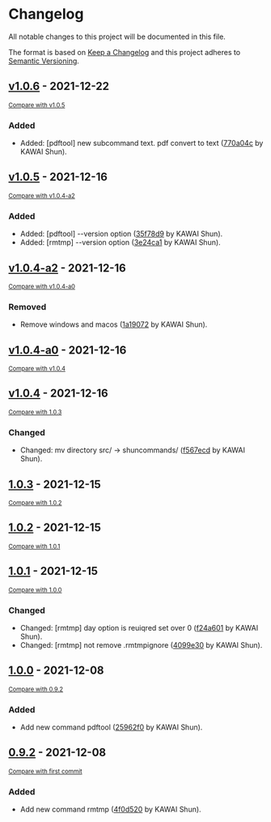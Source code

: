 # Changelog
All notable changes to this project will be documented in this file.

The format is based on [Keep a Changelog](http://keepachangelog.com/en/1.0.0/)
and this project adheres to [Semantic Versioning](http://semver.org/spec/v2.0.0.html).

## [v1.0.6](https://github.com/mypaceshun/shuncommands/releases/tag/v1.0.6) - 2021-12-22

<small>[Compare with v1.0.5](https://github.com/mypaceshun/shuncommands/compare/v1.0.5...v1.0.6)</small>

### Added
- Added: [pdftool] new subcommand text. pdf convert to text ([770a04c](https://github.com/mypaceshun/shuncommands/commit/770a04cdfc45655a4fea882faec6a13ac34d7c71) by KAWAI Shun).


## [v1.0.5](https://github.com/mypaceshun/shuncommands/releases/tag/v1.0.5) - 2021-12-16

<small>[Compare with v1.0.4-a2](https://github.com/mypaceshun/shuncommands/compare/v1.0.4-a2...v1.0.5)</small>

### Added
- Added: [pdftool] --version option ([35f78d9](https://github.com/mypaceshun/shuncommands/commit/35f78d92339331d22ae0a0ca3a294ece55290267) by KAWAI Shun).
- Added: [rmtmp] --version option ([3e24ca1](https://github.com/mypaceshun/shuncommands/commit/3e24ca141c94c232503299658f299f13e00b8c5e) by KAWAI Shun).


## [v1.0.4-a2](https://github.com/mypaceshun/shuncommands/releases/tag/v1.0.4-a2) - 2021-12-16

<small>[Compare with v1.0.4-a0](https://github.com/mypaceshun/shuncommands/compare/v1.0.4-a0...v1.0.4-a2)</small>

### Removed
- Remove windows and macos ([1a19072](https://github.com/mypaceshun/shuncommands/commit/1a19072396f7c36ea55b77d18c3c68bad926fea3) by KAWAI Shun).


## [v1.0.4-a0](https://github.com/mypaceshun/shuncommands/releases/tag/v1.0.4-a0) - 2021-12-16

<small>[Compare with v1.0.4](https://github.com/mypaceshun/shuncommands/compare/v1.0.4...v1.0.4-a0)</small>


## [v1.0.4](https://github.com/mypaceshun/shuncommands/releases/tag/v1.0.4) - 2021-12-16

<small>[Compare with 1.0.3](https://github.com/mypaceshun/shuncommands/compare/1.0.3...v1.0.4)</small>

### Changed
- Changed: mv directory src/ -> shuncommands/ ([f567ecd](https://github.com/mypaceshun/shuncommands/commit/f567ecdfc9a3dc2e8869c40b2e069d99b2a24d3d) by KAWAI Shun).


## [1.0.3](https://github.com/mypaceshun/shuncommands/releases/tag/1.0.3) - 2021-12-15

<small>[Compare with 1.0.2](https://github.com/mypaceshun/shuncommands/compare/1.0.2...1.0.3)</small>


## [1.0.2](https://github.com/mypaceshun/shuncommands/releases/tag/1.0.2) - 2021-12-15

<small>[Compare with 1.0.1](https://github.com/mypaceshun/shuncommands/compare/1.0.1...1.0.2)</small>


## [1.0.1](https://github.com/mypaceshun/shuncommands/releases/tag/1.0.1) - 2021-12-15

<small>[Compare with 1.0.0](https://github.com/mypaceshun/shuncommands/compare/1.0.0...1.0.1)</small>

### Changed
- Changed: [rmtmp] day option is reuiqred set over 0 ([f24a601](https://github.com/mypaceshun/shuncommands/commit/f24a60135279a3f29c7ba62a35844bfd55e37c29) by KAWAI Shun).
- Changed: [rmtmp] not remove .rmtmpignore ([4099e30](https://github.com/mypaceshun/shuncommands/commit/4099e303bdbdf21c98c466b186e4fddf9e70c815) by KAWAI Shun).


## [1.0.0](https://github.com/mypaceshun/shuncommands/releases/tag/1.0.0) - 2021-12-08

<small>[Compare with 0.9.2](https://github.com/mypaceshun/shuncommands/compare/0.9.2...1.0.0)</small>

### Added
- Add new command pdftool ([25962f0](https://github.com/mypaceshun/shuncommands/commit/25962f00510c89de4759879312478121ccb50582) by KAWAI Shun).


## [0.9.2](https://github.com/mypaceshun/shuncommands/releases/tag/0.9.2) - 2021-12-08

<small>[Compare with first commit](https://github.com/mypaceshun/shuncommands/compare/f527f4ecc9382eff95095f764a05ab58ec2b2a92...0.9.2)</small>

### Added
- Add new command rmtmp ([4f0d520](https://github.com/mypaceshun/shuncommands/commit/4f0d520364f5bde39763b0836320e8df17ca9638) by KAWAI Shun).


